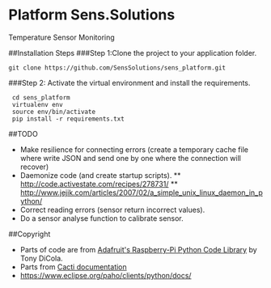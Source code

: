 # Platform Sens.Solutions

Temperature Sensor Monitoring

##Installation Steps
###Step 1:Clone the project to your application folder.

    git clone https://github.com/SensSolutions/sens_platform.git

###Step 2: Activate the virtual environment and install the requirements.
 
     cd sens_platform
     virtualenv env
     source env/bin/activate
     pip install -r requirements.txt 

##TODO

 * Make resilience for connecting errors (create a temporary cache file where write JSON and send one by one where the connection will recover)
 * Daemonize code (and create startup scripts).
 ** http://code.activestate.com/recipes/278731/
 ** http://www.jejik.com/articles/2007/02/a_simple_unix_linux_daemon_in_python/
 * Correct reading errors (sensor return incorrect values).
 * Do a sensor analyse function to calibrate sensor.


##Copyright

* Parts of code are from [Adafruit's Raspberry-Pi Python Code Library](https://github.com/adafruit/Adafruit-Raspberry-Pi-Python-Code) by Tony DiCola.
* Parts from [Cacti documentation](http://docs.cacti.net/manual:088:3a_advanced_topics.1_data_input_methods#making_your_scripts_work_with_cacti)
* https://www.eclipse.org/paho/clients/python/docs/



